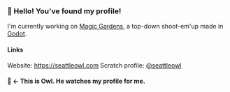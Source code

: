 ### 👋 Hello! You've found my profile!

I'm currently working on [Magic Gardens](https://github.com/seattleowl/magic-gardens), a top-down shoot-em'up made in [Godot](https://godotengine.org/).

#### Links
Website: https://seattleowl.com
Scratch profile: [@seattleowl](https://scratch.mit.edu/users/seattleowl)

#### 🦉 <- This is Owl. He watches my profile for me.
